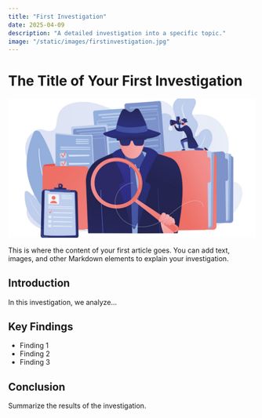 ```yaml
---
title: "First Investigation"
date: 2025-04-09
description: "A detailed investigation into a specific topic."
image: "/static/images/firstinvestigation.jpg"
---
```


# The Title of Your First Investigation

![Investigation Image](static/images/firstinvestigation.jpg)

This is where the content of your first article goes. You can add text, images, and other Markdown elements to explain your investigation.

## Introduction

In this investigation, we analyze...

## Key Findings

- Finding 1
- Finding 2
- Finding 3

## Conclusion

Summarize the results of the investigation.
